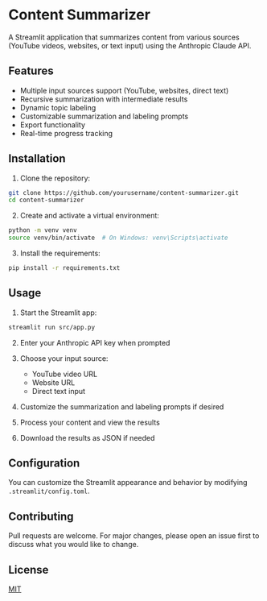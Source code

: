 # Content Summarizer

A Streamlit application that summarizes content from various sources (YouTube videos, websites, or text input) using the Anthropic Claude API.

## Features

- Multiple input sources support (YouTube, websites, direct text)
- Recursive summarization with intermediate results
- Dynamic topic labeling
- Customizable summarization and labeling prompts
- Export functionality
- Real-time progress tracking

## Installation

1. Clone the repository:
```bash
git clone https://github.com/yourusername/content-summarizer.git
cd content-summarizer
```

2. Create and activate a virtual environment:
```bash
python -m venv venv
source venv/bin/activate  # On Windows: venv\Scripts\activate
```

3. Install the requirements:
```bash
pip install -r requirements.txt
```

## Usage

1. Start the Streamlit app:
```bash
streamlit run src/app.py
```

2. Enter your Anthropic API key when prompted

3. Choose your input source:
   - YouTube video URL
   - Website URL
   - Direct text input

4. Customize the summarization and labeling prompts if desired

5. Process your content and view the results

6. Download the results as JSON if needed

## Configuration

You can customize the Streamlit appearance and behavior by modifying `.streamlit/config.toml`.

## Contributing

Pull requests are welcome. For major changes, please open an issue first to discuss what you would like to change.

## License

[MIT](https://choosealicense.com/licenses/mit/)